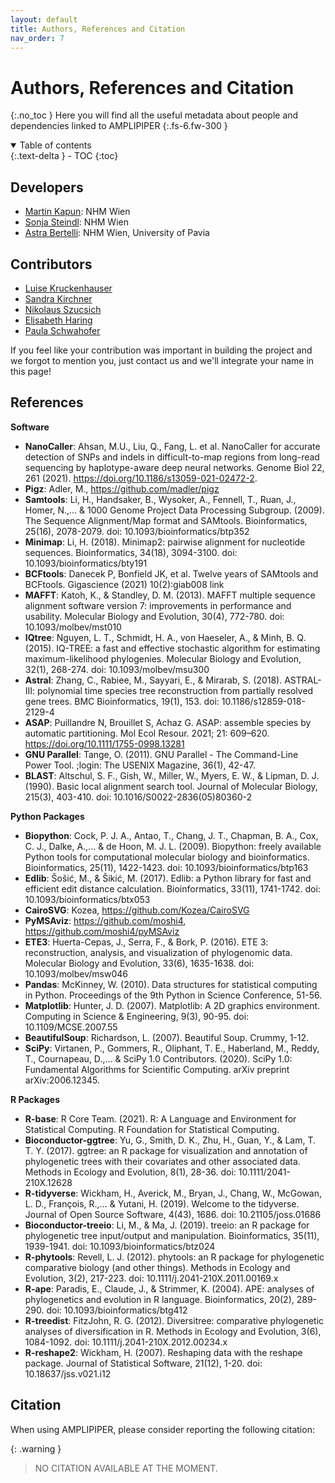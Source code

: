 ```yaml
---
layout: default
title: Authors, References and Citation
nav_order: 7
---
```


# Authors, References and Citation
{:.no_toc }
Here you will find all the useful metadata about people and dependencies linked to AMPLIPIPER
{:.fs-6.fw-300 }

<details open markdown="block">
  <summary>
    Table of contents
  </summary>
  {:.text-delta }
- TOC
{:toc}
</details>

## Developers 

* [Martin Kapun](https://github.com/capoony): NHM Wien
* [Sonja Steindl](https://github.com/sonjastndl): NHM Wien
* [Astra Bertelli](https://astrabert.vercel.app): NHM Wien, University of Pavia

## Contributors

* [Luise Kruckenhauser](https://www.nhm-wien.ac.at/en/luise_kruckenhauser)
* [Sandra Kirchner](https://www.nhm-wien.ac.at/en/sandra_kirchner)
* [Nikolaus Szucsich](https://www.nhm-wien.ac.at/en/nikolaus_szucsich)
* [Elisabeth Haring](https://www.nhm-wien.ac.at/en/elisabeth_haring)
* [Paula Schwahofer](https://www.researchgate.net/profile/Paula-Schwahofer)

If you feel like your contribution was important in building the project and we forgot to mention you, just contact us and we'll integrate your name in this page!

## References

**Software**

* **NanoCaller**: Ahsan, M.U., Liu, Q., Fang, L. et al. NanoCaller for accurate detection of SNPs and indels in difficult-to-map regions from long-read sequencing by haplotype-aware deep neural networks. Genome Biol 22, 261 (2021). https://doi.org/10.1186/s13059-021-02472-2.
* **Pigz**: Adler, M., https://github.com/madler/pigz
* **Samtools**: Li, H., Handsaker, B., Wysoker, A., Fennell, T., Ruan, J., Homer, N.,... & 1000 Genome Project Data Processing Subgroup. (2009). The Sequence Alignment/Map format and SAMtools. Bioinformatics, 25(16), 2078-2079. doi: 10.1093/bioinformatics/btp352
* **Minimap**: Li, H. (2018). Minimap2: pairwise alignment for nucleotide sequences. Bioinformatics, 34(18), 3094-3100. doi: 10.1093/bioinformatics/bty191
* **BCFtools**: Danecek P, Bonfield JK, et al. Twelve years of SAMtools and BCFtools. Gigascience (2021) 10(2):giab008 link
* **MAFFT**: Katoh, K., & Standley, D. M. (2013). MAFFT multiple sequence alignment software version 7: improvements in performance and usability. Molecular Biology and Evolution, 30(4), 772-780. doi: 10.1093/molbev/mst010
* **IQtree**: Nguyen, L. T., Schmidt, H. A., von Haeseler, A., & Minh, B. Q. (2015). IQ-TREE: a fast and effective stochastic algorithm for estimating maximum-likelihood phylogenies. Molecular Biology and Evolution, 32(1), 268-274. doi: 10.1093/molbev/msu300
* **Astral**: Zhang, C., Rabiee, M., Sayyari, E., & Mirarab, S. (2018). ASTRAL-III: polynomial time species tree reconstruction from partially resolved gene trees. BMC Bioinformatics, 19(1), 153. doi: 10.1186/s12859-018-2129-4
* **ASAP**: Puillandre N, Brouillet S, Achaz G. ASAP: assemble species by automatic partitioning. Mol Ecol Resour. 2021; 21: 609–620. https://doi.org/10.1111/1755-0998.13281
* **GNU Parallel**: Tange, O. (2011). GNU Parallel - The Command-Line Power Tool. ;login: The USENIX Magazine, 36(1), 42-47.
* **BLAST**: Altschul, S. F., Gish, W., Miller, W., Myers, E. W., & Lipman, D. J. (1990). Basic local alignment search tool. Journal of Molecular Biology, 215(3), 403-410. doi: 10.1016/S0022-2836(05)80360-2

**Python Packages**

* **Biopython**: Cock, P. J. A., Antao, T., Chang, J. T., Chapman, B. A., Cox, C. J., Dalke, A.,... & de Hoon, M. J. L. (2009). Biopython: freely available Python tools for computational molecular biology and bioinformatics. Bioinformatics, 25(11), 1422-1423. doi: 10.1093/bioinformatics/btp163
* **Edlib**: Šošić, M., & Šikić, M. (2017). Edlib: a Python library for fast and efficient edit distance calculation. Bioinformatics, 33(11), 1741-1742. doi: 10.1093/bioinformatics/btx053
* **CairoSVG**: Kozea, https://github.com/Kozea/CairoSVG
* **PyMSAviz**: https://github.com/moshi4, https://github.com/moshi4/pyMSAviz
* **ETE3**: Huerta-Cepas, J., Serra, F., & Bork, P. (2016). ETE 3: reconstruction, analysis, and visualization of phylogenomic data. Molecular Biology and Evolution, 33(6), 1635-1638. doi: 10.1093/molbev/msw046
* **Pandas**: McKinney, W. (2010). Data structures for statistical computing in Python. Proceedings of the 9th Python in Science Conference, 51-56.
* **Matplotlib**: Hunter, J. D. (2007). Matplotlib: A 2D graphics environment. Computing in Science & Engineering, 9(3), 90-95. doi: 10.1109/MCSE.2007.55
* **BeautifulSoup**: Richardson, L. (2007). Beautiful Soup. Crummy, 1-12.
* **SciPy**: Virtanen, P., Gommers, R., Oliphant, T. E., Haberland, M., Reddy, T., Cournapeau, D.,... & SciPy 1.0 Contributors. (2020). SciPy 1.0: Fundamental Algorithms for Scientific Computing. arXiv preprint arXiv:2006.12345.

**R Packages**

* **R-base**: R Core Team. (2021). R: A Language and Environment for Statistical Computing. R Foundation for Statistical Computing.
* **Bioconductor-ggtree**: Yu, G., Smith, D. K., Zhu, H., Guan, Y., & Lam, T. T. Y. (2017). ggtree: an R package for visualization and annotation of phylogenetic trees with their covariates and other associated data. Methods in Ecology and Evolution, 8(1), 28-36. doi: 10.1111/2041-210X.12628
* **R-tidyverse**: Wickham, H., Averick, M., Bryan, J., Chang, W., McGowan, L. D., François, R.,... & Yutani, H. (2019). Welcome to the tidyverse. Journal of Open Source Software, 4(43), 1686. doi: 10.21105/joss.01686
* **Bioconductor-treeio**: Li, M., & Ma, J. (2019). treeio: an R package for phylogenetic tree input/output and manipulation. Bioinformatics, 35(11), 1939-1941. doi: 10.1093/bioinformatics/btz024
* **R-phytools**: Revell, L. J. (2012). phytools: an R package for phylogenetic comparative biology (and other things). Methods in Ecology and Evolution, 3(2), 217-223. doi: 10.1111/j.2041-210X.2011.00169.x
* **R-ape**: Paradis, E., Claude, J., & Strimmer, K. (2004). APE: analyses of phylogenetics and evolution in R language. Bioinformatics, 20(2), 289-290. doi: 10.1093/bioinformatics/btg412
* **R-treedist**: FitzJohn, R. G. (2012). Diversitree: comparative phylogenetic analyses of diversification in R. Methods in Ecology and Evolution, 3(6), 1084-1092. doi: 10.1111/j.2041-210X.2012.00234.x
* **R-reshape2**: Wickham, H. (2007). Reshaping data with the reshape package. Journal of Statistical Software, 21(12), 1-20. doi: 10.18637/jss.v021.i12

## Citation

When using AMPLIPIPER, please consider reporting the following citation: 

{: .warning }
> NO CITATION AVAILABLE AT THE MOMENT.